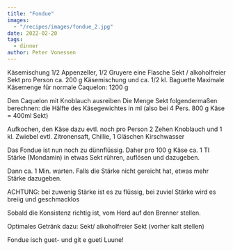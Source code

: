```yaml
---
title: "Fondue"
images:
  - "/recipes/images/fondue_2.jpg"
date: 2022-02-20
tags:
  - dinner
author: Peter Vonessen
---
```


Käsemischung 1/2 Appenzeller, 1/2 Gruyere eine Flasche Sekt / alkoholfreier Sekt pro Person ca. 200 g Käsemischung und ca. 1/2 kl. Baguette Maximale Käsemenge für normale Caquelon: 1200 g

Den Caquelon mit Knoblauch ausreiben Die Menge Sekt folgendermaßen berechnen: die Hälfte des
Käsegewichtes in ml (also bei 4 Pers. 800 g Käse = 400ml Sekt)

Aufkochen, den Käse dazu evtl. noch pro Person 2 Zehen Knoblauch und 1 kl. Zwiebel evtl.
Zitronensaft, Chillie, 1 Gläschen Kirschwasser

Das Fondue ist nun noch zu dünnflüssig. Daher pro 100 g Käse ca. 1 TI Stärke (Mondamin) in etwas
Sekt rühren, auflösen und dazugeben.

Dann ca. 1 Min. warten. Falls die Stärke nicht gereicht hat, etwas mehr Stärke dazugeben.

ACHTUNG: bei zuwenig Stärke ist es zu flüssig, bei zuviel Stärke wird es breiig und geschmacklos

Sobald die Konsistenz richtig ist, vom Herd auf den Brenner stellen.

Optimales Getränk dazu: Sekt/ alkoholfreier Sekt (vorher kalt stellen)

Fondue isch guet- und git e gueti Luune!
